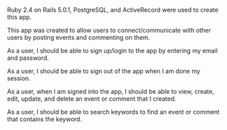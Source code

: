 Ruby 2.4 on Rails 5.0.1, PostgreSQL, and ActiveRecord were used to create this app.

This app was created to allow users to connect/communicate with other users by posting events and commenting on them.

As a user, I should be able to sign up/login to the app by entering my email and password.

As a user, I should be able to sign out of the app when I am done my session.

As a user, when I am signed into the app, I should be able to view, create, edit, update, and delete an event or comment that I created.

As a user, I should be able to search keywords to find an event or comment that contains the keyword.
